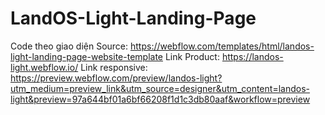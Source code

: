 # LandOS-Light-Landing-Page
Code theo giao diện
Source: https://webflow.com/templates/html/landos-light-landing-page-website-template
Link Product: https://landos-light.webflow.io/
Link responsive: https://preview.webflow.com/preview/landos-light?utm_medium=preview_link&utm_source=designer&utm_content=landos-light&preview=97a644bf01a6bf66208f1d1c3db80aaf&workflow=preview

